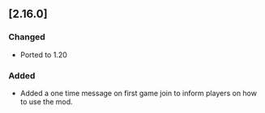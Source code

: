 ## [2.16.0]

### Changed

- Ported to 1.20

### Added

- Added a one time message on first game join to inform players on how to use the mod. 
